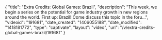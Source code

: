 {
    "title": "Extra Credits: Global Games: Brazil",
    "description": "This week, we begin a series on the potential for game industry growth in new regions around the world. First up: Brazil! Come discuss this topic in the foru...",
    "videoid": "191681",
    "date_created": "1406055188",
    "date_modified": "1418181772",
    "type": "captivate",
    "layout": "video",
    "url": "\/v\/extra-credits-global-games-brazil\/191681"
}